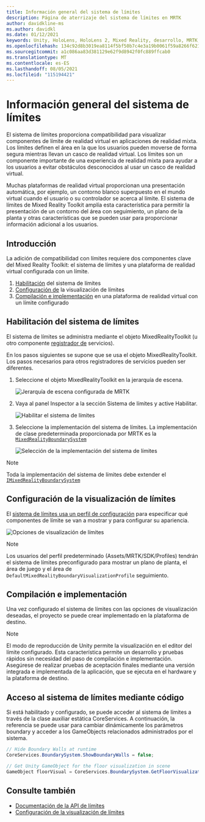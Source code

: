 ```yaml
---
title: Información general del sistema de límites
description: Página de aterrizaje del sistema de límites en MRTK
author: davidkline-ms
ms.author: davidkl
ms.date: 01/12/2021
keywords: Unity, HoloLens, HoloLens 2, Mixed Reality, desarrollo, MRTK, sistema de límites,
ms.openlocfilehash: 134c92d8b3019ea8114f5bf50b7c4e3a19b0061f59a8266f6218a25f73c76449
ms.sourcegitcommit: a1c086aa83d381129e62f9d8942f0fc889ffcab0
ms.translationtype: MT
ms.contentlocale: es-ES
ms.lasthandoff: 08/05/2021
ms.locfileid: "115194421"
---
```

# <a name="boundary-system-overview"></a>Información general del sistema de límites

El sistema de límites proporciona compatibilidad para visualizar componentes de límite de realidad virtual en aplicaciones de realidad mixta. Los límites definen el área en la que los usuarios pueden moverse de forma segura mientras llevan un casco de realidad virtual. Los límites son un componente importante de una experiencia de realidad mixta para ayudar a los usuarios a evitar obstáculos desconocidos al usar un casco de realidad virtual.

Muchas plataformas de realidad virtual proporcionan una presentación automática, por ejemplo, un contorno blanco superpuesto en el mundo virtual cuando el usuario o su controlador se acerca al límite. El sistema de límites de Mixed Reality Toolkit amplía esta característica para permitir la presentación de un contorno del área con seguimiento, un plano de la planta y otras características que se pueden usar para proporcionar información adicional a los usuarios.

## <a name="getting-started"></a>Introducción

La adición de compatibilidad con límites requiere dos componentes clave del Mixed Reality Toolkit: el sistema de límites y una plataforma de realidad virtual configurada con un límite.

1. [Habilitación](#enable-boundary-system) del sistema de límites
2. [Configuración de](#configure-boundary-visualization) la visualización de límites
3. [Compilación e implementación](#build-and-deploy) en una plataforma de realidad virtual con un límite configurado

## <a name="enable-boundary-system"></a>Habilitación del sistema de límites

El sistema de límites se administra mediante el objeto MixedRealityToolkit (u otro componente [registrador de](xref:Microsoft.MixedReality.Toolkit.IMixedRealityServiceRegistrar) servicios).

En los pasos siguientes se supone que se usa el objeto MixedRealityToolkit. Los pasos necesarios para otros registradores de servicios pueden ser diferentes.

1. Seleccione el objeto MixedRealityToolkit en la jerarquía de escena.

    ![Jerarquía de escena configurada de MRTK](../images/MRTK_ConfiguredHierarchy.png)

1. Vaya al panel Inspector a la sección Sistema de límites y active Habilitar.

    ![Habilitar el sistema de límites](../images/boundary/MRTKConfig_Boundary.png)

1. Seleccione la implementación del sistema de límites. La implementación de clase predeterminada proporcionada por MRTK es la [`MixedRealityBoundarySystem`](xref:Microsoft.MixedReality.Toolkit.Boundary.MixedRealityBoundarySystem)

    ![Selección de la implementación del sistema de límites](../images/boundary/BoundarySelectSystemType.png)

> [!NOTE]
> Toda la implementación del sistema de límites debe extender el [`IMixedRealityBoundarySystem`](xref:Microsoft.MixedReality.Toolkit.Boundary.IMixedRealityBoundarySystem)

## <a name="configure-boundary-visualization"></a>Configuración de la visualización de límites

El [sistema de límites usa un perfil de configuración](configuring-boundary-visualization.md) para especificar qué componentes de límite se van a mostrar y para configurar su apariencia.

![Opciones de visualización de límites](../images/boundary/BoundaryVisualizationProfile.png)

> [!NOTE]
> Los usuarios del perfil predeterminado (Assets/MRTK/SDK/Profiles) tendrán el sistema de límites preconfigurado para mostrar un plano de planta, el área de juego y el área de `DefaultMixedRealityBoundaryVisualizationProfile` seguimiento.

## <a name="build-and-deploy"></a>Compilación e implementación

Una vez configurado el sistema de límites con las opciones de visualización deseadas, el proyecto se puede crear implementado en la plataforma de destino.

> [!NOTE]
> El modo de reproducción de Unity permite la visualización en el editor del límite configurado. Esta característica permite un desarrollo y pruebas rápidos sin necesidad del paso de compilación e implementación. Asegúrese de realizar pruebas de aceptación finales mediante una versión integrada e implementada de la aplicación, que se ejecuta en el hardware y la plataforma de destino.

## <a name="accessing-boundary-system-via-code"></a>Acceso al sistema de límites mediante código

Si está habilitado y configurado, se puede acceder al sistema de límites a través de la clase auxiliar estática CoreServices. A continuación, la referencia se puede usar para cambiar dinámicamente los parámetros boundary y acceder a los GameObjects relacionados administrados por el sistema.

```c#
// Hide Boundary Walls at runtime
CoreServices.BoundarySystem.ShowBoundaryWalls = false;

// Get Unity GameObject for the floor visualization in scene
GameObject floorVisual = CoreServices.BoundarySystem.GetFloorVisualization();
```

## <a name="see-also"></a>Consulte también

- [Documentación de la API de límites](xref:Microsoft.MixedReality.Toolkit.Boundary)
- [Configuración de la visualización de límites](configuring-boundary-visualization.md)

